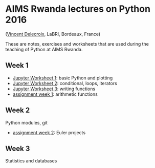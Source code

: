 AIMS Rwanda lectures on Python 2016
===================================
([Vincent Delecroix](http://www.labri.fr/perso/vdelecro/), LaBRI, Bordeaux, France)

These are notes, exercises and worksheets that are used during the teaching of Python
at AIMS Rwanda.

Week 1
------

- [Jupyter Worksheet 1](http://nbviewer.jupyter.org/github/videlec/aims-python-rwanda-2016/blob/master/worksheets/worksheet1.ipynb): basic Python and plotting
- [Jupyter Worksheet 2](http://nbviewer.jupyter.org/github/videlec/aims-python-rwanda-2016/blob/master/worksheets/worksheet2.ipynb): conditional, loops, iterators
- [Jupyter Worksheet 3](http://nbviewer.jupyter.org/github/videlec/aims-python-rwanda-2016/blob/master/worksheets/worksheet3.ipynb): writing functions
- [assignment week 1](https://github.com/videlec/aims-python-rwanda-2016/raw/master/assignment/arith.pdf): arithmetic functions

Week 2
------

Python modules, git

- [assignment week 2](https://github.com/videlec/pyeuler): Euler projects

Week 3
------

Statistics and databases
